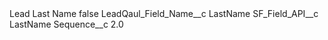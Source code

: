 <?xml version="1.0" encoding="UTF-8"?>
<CustomMetadata xmlns="http://soap.sforce.com/2006/04/metadata" xmlns:xsi="http://www.w3.org/2001/XMLSchema-instance" xmlns:xsd="http://www.w3.org/2001/XMLSchema">
    <label>Lead Last Name</label>
    <protected>false</protected>
    <values>
        <field>LeadQaul_Field_Name__c</field>
        <value xsi:type="xsd:string">LastName</value>
    </values>
    <values>
        <field>SF_Field_API__c</field>
        <value xsi:type="xsd:string">LastName</value>
    </values>
    <values>
        <field>Sequence__c</field>
        <value xsi:type="xsd:double">2.0</value>
    </values>
</CustomMetadata>
